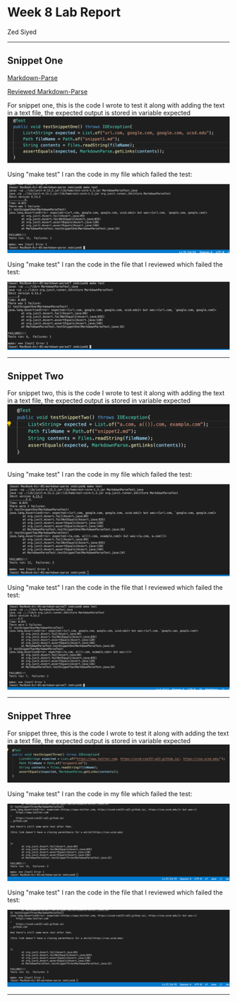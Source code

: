 # Week 8 Lab Report

Zed Siyed

***
## Snippet One ##

[Markdown-Parse](https://github.com/zsiyed/markdown-parse)

[Reviewed Markdown-Parse](https://github.com/christopherthomason/markdown-parse)

For snippet one, this is the code I wrote to test it along with adding the text in a text file, the expected output is stored in variable expected
![image](snippet1code.png)

Using "make test" I ran the code in my file which failed the test:

![image](snippet1mytest.png)

Using "make test" I ran the code in the file that I reviewed which failed the test:

![image](snippet1TCcode.png)

***
## Snippet Two ##

For snippet two, this is the code I wrote to test it along with adding the text in a text file, the expected output is stored in variable expected
![image](snippet2code.png)

Using "make test" I ran the code in my file which failed the test:

![image](snippet2mytest.png)

Using "make test" I ran the code in the file that I reviewed which failed the test:

![image](snippet2CTcode.png)

***

## Snippet Three ##

For snippet three, this is the code I wrote to test it along with adding the text in a text file, the expected output is stored in variable expected
![image](snippet3code.png)

Using "make test" I ran the code in my file which failed the test:

![image](snippet3mytest.png)

Using "make test" I ran the code in the file that I reviewed which failed the test:

![image](snippet3mytest.png)

***